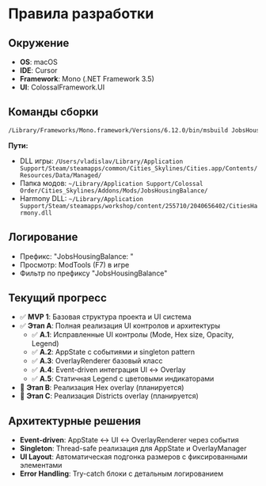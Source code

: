 # Правила разработки

## Окружение
- **OS**: macOS
- **IDE**: Cursor
- **Framework**: Mono (.NET Framework 3.5)
- **UI**: ColossalFramework.UI

## Команды сборки
```bash
/Library/Frameworks/Mono.framework/Versions/6.12.0/bin/msbuild JobsHousingBalance.csproj /p:Configuration=Release
```

**Пути:**
- DLL игры: `/Users/vladislav/Library/Application Support/Steam/steamapps/common/Cities_Skylines/Cities.app/Contents/Resources/Data/Managed/`
- Папка модов: `~/Library/Application Support/Colossal Order/Cities_Skylines/Addons/Mods/JobsHousingBalance/`
- Harmony DLL: `~/Library/Application Support/Steam/steamapps/workshop/content/255710/2040656402/CitiesHarmony.dll`

## Логирование
- Префикс: "JobsHousingBalance: "
- Просмотр: ModTools (F7) в игре
- Фильтр по префиксу "JobsHousingBalance"

## Текущий прогресс
- ✅ **MVP 1**: Базовая структура проекта и UI система
- ✅ **Этап A**: Полная реализация UI контролов и архитектуры
  - ✅ **A.1**: Исправленные UI контролы (Mode, Hex size, Opacity, Legend)
  - ✅ **A.2**: AppState с событиями и singleton pattern
  - ✅ **A.3**: OverlayRenderer базовый класс
  - ✅ **A.4**: Event-driven интеграция UI ↔ Overlay
  - ✅ **A.5**: Статичная Legend с цветовыми индикаторами
- 🔄 **Этап B**: Реализация Hex overlay (планируется)
- 🔄 **Этап C**: Реализация Districts overlay (планируется)

## Архитектурные решения
- **Event-driven**: AppState ↔ UI ↔ OverlayRenderer через события
- **Singleton**: Thread-safe реализация для AppState и OverlayManager
- **UI Layout**: Автоматическая подгонка размеров с фиксированными элементами
- **Error Handling**: Try-catch блоки с детальным логированием